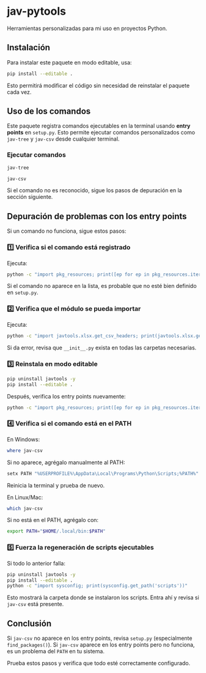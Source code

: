 # jav-pytools

Herramientas personalizadas para mi uso en proyectos Python.

## Instalación

Para instalar este paquete en modo editable, usa:
```bash
pip install --editable .
```
Esto permitirá modificar el código sin necesidad de reinstalar el paquete cada vez.

## Uso de los comandos

Este paquete registra comandos ejecutables en la terminal usando **entry points** en `setup.py`. Esto permite ejecutar comandos personalizados como `jav-tree` y `jav-csv` desde cualquier terminal.

### Ejecutar comandos

```bash
jav-tree
```
```bash
jav-csv
```
Si el comando no es reconocido, sigue los pasos de depuración en la sección siguiente.

## Depuración de problemas con los entry points

Si un comando no funciona, sigue estos pasos:

### 1️⃣ Verifica si el comando está registrado
Ejecuta:
```bash
python -c "import pkg_resources; print([ep for ep in pkg_resources.iter_entry_points('console_scripts')])"
```
Si el comando no aparece en la lista, es probable que no esté bien definido en `setup.py`.

### 2️⃣ Verifica que el módulo se pueda importar
Ejecuta:
```bash
python -c "import javtools.xlsx.get_csv_headers; print(javtools.xlsx.get_csv_headers)"
```
Si da error, revisa que `__init__.py` exista en todas las carpetas necesarias.

### 3️⃣ Reinstala en modo editable
```bash
pip uninstall javtools -y
pip install --editable .
```
Después, verifica los entry points nuevamente:
```bash
python -c "import pkg_resources; print([ep for ep in pkg_resources.iter_entry_points('console_scripts')])"
```

### 4️⃣ Verifica si el comando está en el PATH
En Windows:
```powershell
where jav-csv
```
Si no aparece, agrégalo manualmente al PATH:
```powershell
setx PATH "%USERPROFILE%\AppData\Local\Programs\Python\Scripts;%PATH%"
```
Reinicia la terminal y prueba de nuevo.

En Linux/Mac:
```bash
which jav-csv
```
Si no está en el PATH, agrégalo con:
```bash
export PATH="$HOME/.local/bin:$PATH"
```

### 5️⃣ Fuerza la regeneración de scripts ejecutables
Si todo lo anterior falla:
```bash
pip uninstall javtools -y
pip install --editable .
python -c "import sysconfig; print(sysconfig.get_path('scripts'))"
```
Esto mostrará la carpeta donde se instalaron los scripts. Entra ahí y revisa si `jav-csv` está presente.

## Conclusión
Si `jav-csv` no aparece en los entry points, revisa `setup.py` (especialmente `find_packages()`). Si `jav-csv` aparece en los entry points pero no funciona, es un problema del `PATH` en tu sistema.

Prueba estos pasos y verifica que todo esté correctamente configurado.

